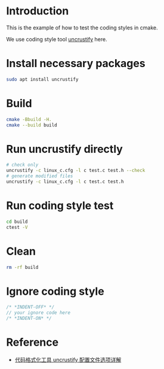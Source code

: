 # Introduction

This is the example of how to test the coding styles in cmake.

We use coding style tool [uncrustify](https://github.com/uncrustify/uncrustify) here.

# Install necessary packages

```bash
sudo apt install uncrustify
```

# Build

```bash
cmake -Bbuild -H.
cmake --build build
```

# Run uncrustify directly

```bash
# check only
uncrustify -c linux_c.cfg -l c test.c test.h --check
# generate modified files
uncrustify -c linux_c.cfg -l c test.c test.h 
```

# Run coding style test

```bash
cd build
ctest -V
```

# Clean

```bash
rm -rf build
```

# Ignore coding style

```c
/* *INDENT-OFF* */
// your ignore code here
/* *INDENT-ON* */
```

# Reference

* [代码格式化工具 uncrustify 配置文件选项详解](https://blog.csdn.net/whatday/article/details/91049852)
